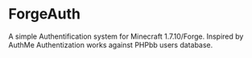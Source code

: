 ForgeAuth
=========

A simple Authentification system for Minecraft 1.7.10/Forge.
Inspired by AuthMe
Authentization works against PHPbb users database.
